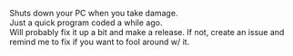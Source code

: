 Shuts down your PC when you take damage.  
Just a quick program coded a while ago.  
Will probably fix it up a bit and make a release. If not, create an issue and remind me to fix if you want to fool around w/ it.